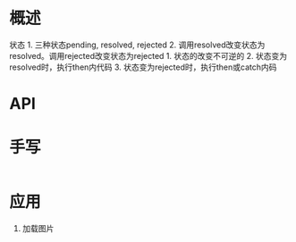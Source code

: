 # 概述
状态
	1. 三种状态pending, resolved, rejected
	2. 调用resolved改变状态为resolved。调用rejected改变状态为rejected
		1. 状态的改变不可逆的
		2. 状态变为resolved时，执行then内代码
		3. 状态变为rejected时，执行then或catch内码

# API

# 手写
```js
```
# 应用
1. 加载图片
